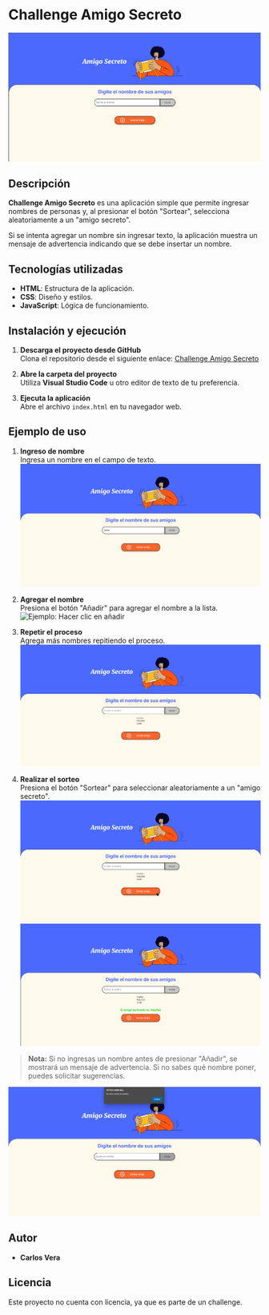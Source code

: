 # Challenge Amigo Secreto
![Imagen de inicio](Iniciopagina.png)

## Descripción
**Challenge Amigo Secreto** es una aplicación simple que permite ingresar nombres de personas y, al presionar el botón "Sortear", selecciona aleatoriamente a un "amigo secreto".

Si se intenta agregar un nombre sin ingresar texto, la aplicación muestra un mensaje de advertencia indicando que se debe insertar un nombre.

## Tecnologías utilizadas
- **HTML**: Estructura de la aplicación.
- **CSS**: Diseño y estilos.
- **JavaScript**: Lógica de funcionamiento.

## Instalación y ejecución

1. **Descarga el proyecto desde GitHub**  
   Clona el repositorio desde el siguiente enlace: [Challenge Amigo Secreto](https://github.com/CarlosVF2003/challenge-amigo-secreto.git)

2. **Abre la carpeta del proyecto**  
   Utiliza **Visual Studio Code** u otro editor de texto de tu preferencia.

3. **Ejecuta la aplicación**  
   Abre el archivo `index.html` en tu navegador web.

## Ejemplo de uso

1. **Ingreso de nombre**  
   Ingresa un nombre en el campo de texto.  
   ![Ejemplo: Ingreso de nombre](Colocarnombre.png)

2. **Agregar el nombre**  
   Presiona el botón "Añadir" para agregar el nombre a la lista.  
   ![Ejemplo: Hacer clic en añadir](Clickañadir.png)

3. **Repetir el proceso**  
   Agrega más nombres repitiendo el proceso.  
   ![Ejemplo: Repetir proceso](Repetirproceso.png)

4. **Realizar el sorteo**  
   Presiona el botón "Sortear" para seleccionar aleatoriamente a un "amigo secreto".  
   ![Ejemplo: Sortear amigo](Sortearamigo.png) ![Ejemplo: Amigo secreto asignado](Amigosorteado.png)

> **Nota:** Si no ingresas un nombre antes de presionar "Añadir", se mostrará un mensaje de advertencia. Si no sabes qué nombre poner, puedes solicitar sugerencias.

   ![Ejemplo: Advertencia de error](Errornombre.png)

## Autor
- **Carlos Vera**

## Licencia
Este proyecto no cuenta con licencia, ya que es parte de un challenge.
